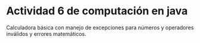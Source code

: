 # Actividad 6 de computación en java
Calculadora básica con manejo de excepciones para números y operadores inválidos y errores matemáticos.